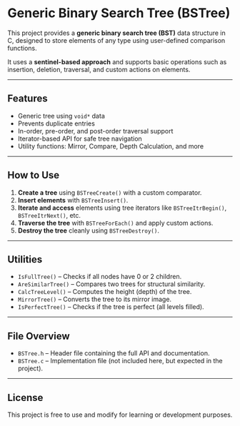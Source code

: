 # Generic Binary Search Tree (BSTree)

This project provides a **generic binary search tree (BST)** data structure in C, designed to store elements of any type using user-defined comparison functions.

It uses a **sentinel-based approach** and supports basic operations such as insertion, deletion, traversal, and custom actions on elements.

---

## Features

- Generic tree using `void*` data
- Prevents duplicate entries
- In-order, pre-order, and post-order traversal support
- Iterator-based API for safe tree navigation
- Utility functions: Mirror, Compare, Depth Calculation, and more

---

## How to Use

1. **Create a tree** using `BSTreeCreate()` with a custom comparator.
2. **Insert elements** with `BSTreeInsert()`.
3. **Iterate and access** elements using tree iterators like `BSTreeItrBegin()`, `BSTreeItrNext()`, etc.
4. **Traverse the tree** with `BSTreeForEach()` and apply custom actions.
5. **Destroy the tree** cleanly using `BSTreeDestroy()`.

---

## Utilities

- `IsFullTree()` – Checks if all nodes have 0 or 2 children.
- `AreSimilarTree()` – Compares two trees for structural similarity.
- `CalcTreeLevel()` – Computes the height (depth) of the tree.
- `MirrorTree()` – Converts the tree to its mirror image.
- `IsPerfectTree()` – Checks if the tree is perfect (all levels filled).

---

## File Overview

- `BSTree.h` – Header file containing the full API and documentation.
- `BSTree.c` – Implementation file (not included here, but expected in the project).

---

## License

This project is free to use and modify for learning or development purposes.

